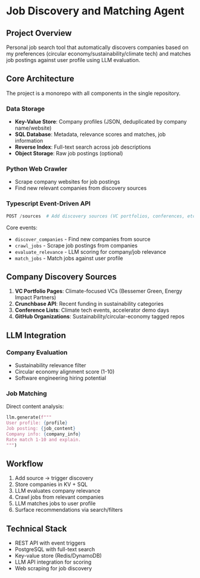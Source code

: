 # Job Discovery and Matching Agent

## Project Overview
Personal job search tool that automatically discovers companies based on my preferences (circular economy/sustainability/climate tech) and matches job postings against user profile using LLM evaluation.

## Core Architecture

The project is a monorepo with all components in the single repository.

### Data Storage
- **Key-Value Store**: Company profiles (JSON, deduplicated by company name/website)
- **SQL Database**: Metadata, relevance scores and matches, job information
- **Reverse Index**: Full-text search across job descriptions
- **Object Storage**: Raw job postings (optional)

### Python Web Crawler

- Scrape company websites for job postings
- Find new relevant companies from discovery sources

### Typescript Event-Driven API
```python
POST /sources  # Add discovery sources (VC portfolios, conferences, etc.)
```

Core events:
- `discover_companies` - Find new companies from source
- `crawl_jobs` - Scrape job postings from companies
- `evaluate_relevance` - LLM scoring for company/job relevance
- `match_jobs` - Match jobs against user profile

## Company Discovery Sources
1. **VC Portfolio Pages**: Climate-focused VCs (Bessemer Green, Energy Impact Partners)
2. **Crunchbase API**: Recent funding in sustainability categories
3. **Conference Lists**: Climate tech events, accelerator demo days
4. **GitHub Organizations**: Sustainability/circular-economy tagged repos

## LLM Integration

### Company Evaluation
- Sustainability relevance filter
- Circular economy alignment score (1-10)
- Software engineering hiring potential

### Job Matching
Direct content analysis:
```python
llm.generate(f"""
User profile: {profile}
Job posting: {job_content}
Company info: {company_info}
Rate match 1-10 and explain.
""")
```

## Workflow
1. Add source → trigger discovery
2. Store companies in KV + SQL
3. LLM evaluates company relevance
4. Crawl jobs from relevant companies
5. LLM matches jobs to user profile
6. Surface recommendations via search/filters

## Technical Stack
- REST API with event triggers
- PostgreSQL with full-text search
- Key-value store (Redis/DynamoDB)
- LLM API integration for scoring
- Web scraping for job discovery
